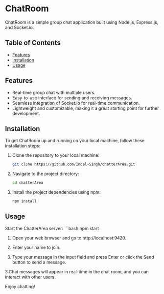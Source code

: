 # ChatRoom

ChatRoom is a simple group chat application built using Node.js, Express.js, and Socket.io.

## Table of Contents

- [Features](#features)
- [Installation](#installation)
- [Usage](#usage)

## Features

- Real-time group chat with multiple users.
- Easy-to-use interface for sending and receiving messages.
- Seamless integration of Socket.io for real-time communication.
- Lightweight and customizable, making it a great starting point for further development.

## Installation

To get ChatRoom up and running on your local machine, follow these installation steps:

1. Clone the repository to your local machine:

   ```bash
   git clone https://github.com/Indal-Singh/chatterArea.git

2. Navigate to the project directory:

    ```bash
    cd chatterArea

3. Install the project dependencies using npm:

    ```bash
    npm install

## Usage
Start the ChatterArea server:
    ```bash
    npm start

1. Open your web browser and go to http://localhost:9420.

2. Enter your name to join.

3. Type your message in the input field and press Enter or click the Send button to send a message.

3.Chat messages will appear in real-time in the chat room, and you can interact with other users.

Enjoy chatting!